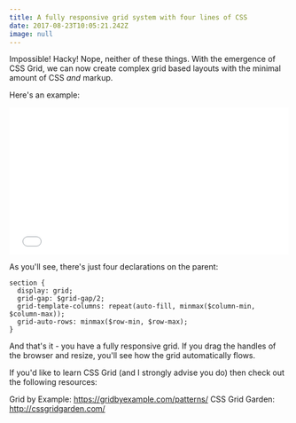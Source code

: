 ```yaml
---
title: A fully responsive grid system with four lines of CSS
date: 2017-08-23T10:05:21.242Z
image: null
---
```

Impossible! Hacky! Nope, neither of these things. With the emergence of CSS Grid, we can now create complex grid based layouts with the minimal amount of CSS *and* markup.

Here's an example:

<iframe height='265' scrolling='no' title='YxvZZP' src='//codepen.io/brightonmike/embed/preview/YxvZZP/?height=265&theme-id=dark&default-tab=result&embed-version=2' frameborder='no' allowtransparency='true' allowfullscreen='true' style='width: 100%;'>See the Pen <a href='https://codepen.io/brightonmike/pen/YxvZZP/'>YxvZZP</a> by brightonmike (<a href='https://codepen.io/brightonmike'>@brightonmike</a>) on <a href='https://codepen.io'>CodePen</a>.
</iframe>

As you'll see, there's just four declarations on the parent:

```
section {
  display: grid;
  grid-gap: $grid-gap/2;
  grid-template-columns: repeat(auto-fill, minmax($column-min, $column-max));
  grid-auto-rows: minmax($row-min, $row-max);
}
```

And that's it - you have a fully responsive grid. If you drag the handles of the browser and resize, you'll see how the grid automatically flows.

If you'd like to learn CSS Grid (and I strongly advise you do) then check out the following resources:

Grid by Example: https://gridbyexample.com/patterns/
CSS Grid Garden: http://cssgridgarden.com/

